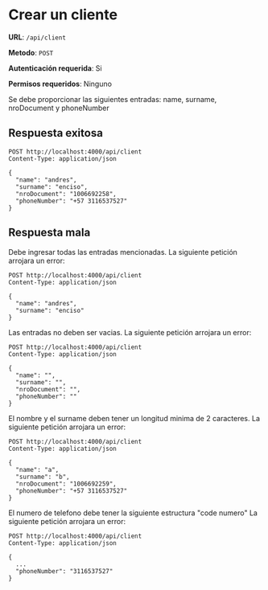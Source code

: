 # Crear un cliente

**URL**: `/api/client`

**Metodo**: `POST`

**Autenticación requerida**: Si

**Permisos requeridos**: Ninguno

Se debe proporcionar las siguientes entradas: name, surname, nroDocument y phoneNumber

## Respuesta exitosa
```http
POST http://localhost:4000/api/client
Content-Type: application/json

{
  "name": "andres",
  "surname": "enciso",
  "nroDocument": "1006692258",
  "phoneNumber": "+57 3116537527"
}
```

## Respuesta mala

Debe ingresar todas las entradas mencionadas. La siguiente petición arrojara un error:

```http
POST http://localhost:4000/api/client
Content-Type: application/json

{
  "name": "andres",
  "surname": "enciso"
}
```

Las entradas no deben ser vacias. La siguiente petición arrojara un error:

```http
POST http://localhost:4000/api/client
Content-Type: application/json

{
  "name": "",
  "surname": "",
  "nroDocument": "",
  "phoneNumber": ""
}
```

El nombre y el surname deben tener un longitud minima de 2 caracteres. La siguiente petición arrojara un error:

```http
POST http://localhost:4000/api/client
Content-Type: application/json

{
  "name": "a",
  "surname": "b",
  "nroDocument": "1006692259",
  "phoneNumber": "+57 3116537527"
}
```

El numero de telefono debe tener la siguiente estructura "code numero" La siguiente petición arrojara un error:

```http
POST http://localhost:4000/api/client
Content-Type: application/json

{
  ...
  "phoneNumber": "3116537527"
}
```
